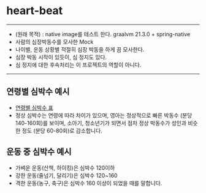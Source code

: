 # heart-beat

---
* (원래 목적) : native image를 테스트 한다. graalvm 21.3.0 + spring-native
* 사람의 심장박동수를 모사한 Mock
* 나이별, 운동 상황별 적절히 심장 박동을 하게 끔 모사한다.
* 심장 박동 시작이 있듯이, 심 정지도 있다.
* 심 정지에 대한 후속처리는 이 프로젝트의 역할이 아니다.


---

## 연령별 심박수 예시
* [연령별 심박수 표](doc/resources/heart-beat-pattern-with-age.png)
* 정상 심박수는 연령에 따라 차이가 있으며, 영아는 정상적으로 빠른 박동수 (분당 140-160회)를 보이며, 소아기, 청소년기가 되면서 점차 정상 박동수가 성인과 비슷한 정도 (분당 60-80회)로 감소합니다.

## 운동 중 심박수 예시
* 가벼운 운동(산책, 하이킹)은 심박수 120이하
* 강한 운동(줄넘기, 달리기)은 심박수 120~160
* 격한 운동(농구, 축구)은 심박수 160 이상이 되었을 때를 말합니다.